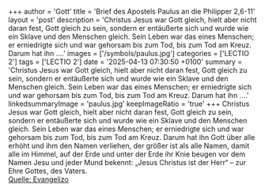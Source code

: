 +++
author = 'Gott'
title = 'Brief des Apostels Paulus an die Philipper 2,6-11'
layout = 'post'
description = 'Christus Jesus war Gott gleich, hielt aber nicht daran fest, Gott gleich zu sein, sondern er entäußerte sich und wurde wie ein Sklave und den Menschen gleich. Sein Leben war das eines Menschen; er erniedrigte sich und war gehorsam bis zum Tod, bis zum Tod am Kreuz. Darum hat ihn ....'
images = ['/symbols/paulus.jpg']
categories = ['LECTIO 2']
tags = ['LECTIO 2']
date = '2025-04-13 07:30:50 +0100'
summary = 'Christus Jesus war Gott gleich, hielt aber nicht daran fest, Gott gleich zu sein, sondern er entäußerte sich und wurde wie ein Sklave und den Menschen gleich. Sein Leben war das eines Menschen; er erniedrigte sich und war gehorsam bis zum Tod, bis zum Tod am Kreuz. Darum hat ihn ....'
linkedsummaryImage = 'paulus.jpg'
keepImageRatio = 'true'
+++
Christus Jesus war Gott gleich, hielt aber nicht daran fest, Gott gleich zu sein,
sondern er entäußerte sich und wurde wie ein Sklave und den Menschen gleich. Sein Leben war das eines Menschen;
er erniedrigte sich und war gehorsam bis zum Tod, bis zum Tod am Kreuz.
Darum hat ihn Gott über alle erhöht und ihm den Namen verliehen, der größer ist als alle Namen,
damit alle im Himmel, auf der Erde und unter der Erde ihr Knie beugen vor dem Namen Jesu
und jeder Mund bekennt: „Jesus Christus ist der Herr“ – zur Ehre Gottes, des Vaters.<!--more--><br> [Quelle: Evangelizo](https://evangeliumtagfuertag.org/DE/gospel)
